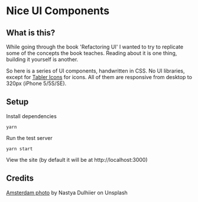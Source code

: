 # Nice UI Components

## What is this?
While going through the book 'Refactoring UI' I wanted to try to replicate some of the concepts the book teaches. Reading about it is one thing, building it yourself is another.

So here is a series of UI components, handwritten in CSS. No UI libraries, except for [Tabler Icons](https://www.npmjs.com/package/tabler-icons-react) for icons. All of them are responsive from desktop to 320px (iPhone 5/5S/SE).

## Setup
Install dependencies
```
yarn
```
Run the test server
```
yarn start
```
View the site (by default it will be at http://localhost:3000)

## Credits
[Amsterdam photo](https://unsplash.com/photos/3Ze88tZX-p0?utm_source=unsplash&utm_medium=referral&utm_content=creditShareLink) by Nastya Dulhiier on Unsplash
